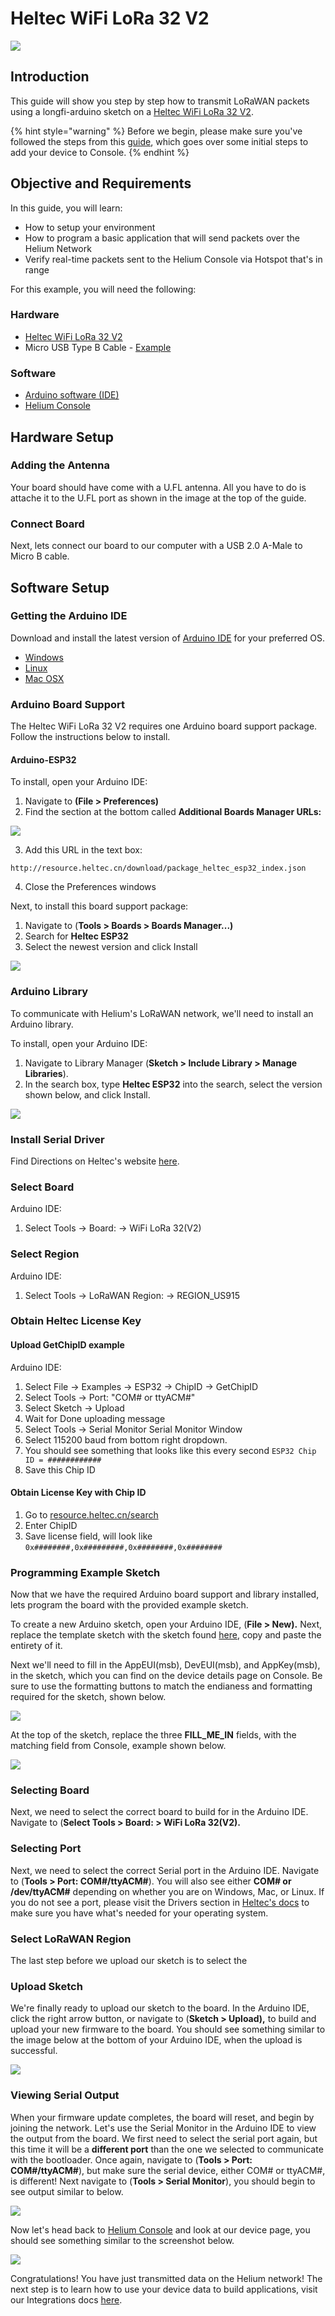 # Heltec WiFi LoRa 32 V2

![](../../.gitbook/assets/heltec_wifi_lora_32_v2.png)

## Introduction

This guide will show you step by step how to transmit LoRaWAN packets using a longfi-arduino sketch on a [Heltec WiFi LoRa 32 V2](https://heltec.org/project/wifi-lora-32/).

{% hint style="warning" %}
Before we begin, please make sure you've followed the steps from this [guide](https://developer.helium.com/console/quickstart), which goes over some initial steps to add your device to Console.
{% endhint %}

## Objective and Requirements

In this guide, you will learn:

* How to setup your environment
* How to program a basic application that will send packets over the Helium Network
* Verify real-time packets sent to the Helium Console via Hotspot that's in range

For this example, you will need the following:

### Hardware

* [Heltec WiFi LoRa 32 V2](https://heltec.org/project/wifi-lora-32/)
* Micro USB Type B Cable - [Example](https://www.amazon.com/AmazonBasics-Male-Micro-Cable-Black/dp/B0719H12WD/ref=sr_1_2_sspa?)

### Software

* [Arduino software \(IDE\)](https://www.arduino.cc/en/Main/Software) 
* [Helium Console](https://console.helium.com/) 

## Hardware Setup

### Adding the Antenna

Your board should have come with a U.FL antenna. All you have to do is attache it to the U.FL port as shown in the image at the top of the guide.

### Connect Board

Next, lets connect our board to our computer with a USB 2.0 A-Male to Micro B cable. 

## Software Setup

### Getting the Arduino IDE

Download and install the latest version of [Arduino IDE](https://www.arduino.cc/en/Main/Software) for your preferred OS.

* [Windows](https://www.arduino.cc/en/Guide/Windows)
* [Linux](https://www.arduino.cc/en/Guide/linux)
* [Mac OSX](https://www.arduino.cc/en/Guide/MacOSX)

### Arduino Board Support

The Heltec WiFi LoRa 32 V2 requires one Arduino board support package. Follow the instructions below to install.

#### Arduino-ESP32

To install, open your Arduino IDE:

1. Navigate to **\(File &gt; Preferences\)**
2. Find the section at the bottom called **Additional Boards Manager URLs:**

![](../../.gitbook/assets/heltec-guide-arduino-preferences.png)

3.  Add this URL in the text box:

```text
http://resource.heltec.cn/download/package_heltec_esp32_index.json
```

4. Close the Preferences windows

Next, to install this board support package:

1. Navigate to \(**Tools &gt; Boards &gt; Boards Manager...\)**
2. Search for  **Heltec ESP32**
3. Select the newest version and click Install

![](../../.gitbook/assets/heltec-esp32-arduino-board-support.png)

### Arduino Library

To communicate with Helium's LoRaWAN network, we'll need to install an Arduino library.

To install, open your Arduino IDE:

1. Navigate to Library Manager \(**Sketch &gt; Include Library &gt; Manage Libraries**\).
2.  In the search box, type **Heltec ESP32** into the search, select the version shown below, and click Install.

![](../../.gitbook/assets/heltec-guide-arduino-library.png)

### Install Serial Driver

Find Directions on Heltec's website [here](https://heltec-automation-docs.readthedocs.io/en/latest/general/establish_serial_connection.html).

### Select Board

Arduino IDE:

1. Select Tools -&gt; Board: -&gt; WiFi LoRa 32\(V2\)

### Select Region

Arduino IDE:

1. Select Tools -&gt; LoRaWAN Region: -&gt; REGION\_US915

### Obtain Heltec License Key

#### **Upload GetChipID example**

Arduino IDE:

1. Select File -&gt; Examples -&gt; ESP32 -&gt; ChipID -&gt; GetChipID
2. Select Tools -&gt; Port: "COM\# or ttyACM\#"
3. Select Sketch -&gt; Upload
4. Wait for Done uploading message
5. Select Tools -&gt; Serial Monitor Serial Monitor Window
6. Select 115200 baud from bottom right dropdown.
7. You should see something that looks like this every second `ESP32 Chip ID = ############`
8. Save this Chip ID

#### Obtain License Key with Chip ID

1. Go to [resource.heltec.cn/search](http://resource.heltec.cn/search) 
2. Enter ChipID 
3. Save license field, will look like `0x########,0x#########,0x########,0x########`

### Programming **Example Sketch**

Now that we have the required Arduino board support and library installed, lets program the board with the provided example sketch.

To create a new Arduino sketch, open your Arduino IDE, \(**File &gt; New\).** Next, replace the template sketch with the sketch found [here](https://github.com/helium/longfi-arduino/blob/master/Heltec-WiFi-LoRa-32-V2/longfi-us915/longfi-us915.ino), copy and paste the entirety of it. 

Next we'll need to fill in the AppEUI\(msb\), DevEUI\(msb\), and AppKey\(msb\), in the sketch, which you can find on the device details page on Console. Be sure to use the formatting buttons to match the endianess  and formatting required for the sketch, shown below.

![](../../.gitbook/assets/heltec-guide-console-device-details.png)

At the top of the sketch, replace the three **FILL\_ME\_IN** fields, with the matching field from Console, example shown below.

![](../../.gitbook/assets/heltec-guide-keys.png)

### Selecting Board

Next, we need to select the correct board to build for in the Arduino IDE. Navigate to \(**Select Tools &gt; Board: &gt; WiFi LoRa 32\(V2\).**

### Selecting Port

Next, we need to select the correct Serial port in the Arduino IDE. Navigate to \(**Tools &gt; Port: COM\#/ttyACM\#**\). You will also see either **COM\# or /dev/ttyACM\#** depending on whether you are on Windows, Mac, or Linux. If you do not see a port, please visit the Drivers section in [Heltec's docs](https://heltec-automation-docs.readthedocs.io/en/latest/general/establish_serial_connection.html) to make sure you have what's needed for your operating system.

### Select LoRaWAN Region

The last step before we upload our sketch is to select the 

### Upload Sketch

We're finally ready to upload our sketch to the board. In the Arduino IDE, click the right arrow button, or navigate to \(**Sketch &gt; Upload\),** to build and upload your new firmware to the board. You should see something similar to the image below at the bottom of your Arduino IDE, when the upload is successful.



![](../../.gitbook/assets/heltec-arduino-upload-sketch.png)

### Viewing Serial Output <a id="viewing-serial-output"></a>

When your firmware update completes, the board will reset, and begin by joining the network. Let's use the Serial Monitor in the Arduino IDE to view the output from the board. We first need to select the serial port again, but this time it will be a **different port** than the one we selected to communicate with the bootloader. Once again, navigate to \(**Tools &gt; Port: COM\#/ttyACM\#**\), but make sure the serial device, either COM\# or ttyACM\#, is different! Next navigate to \(**Tools &gt; Serial Monitor**\), you should begin to see output similar to below.  


![](../../.gitbook/assets/heltec-guide-debug-console.png)

Now let's head back to [Helium Console](https://console.helium.com) and look at our device page, you should see something similar to the screenshot below.

![](../../.gitbook/assets/heltec-wifi-lora-console-events.png)

Congratulations! You have just transmitted data on the Helium network! The next step is to learn how to use your device data to build applications, visit our Integrations docs [here](../../console/integrations/).

